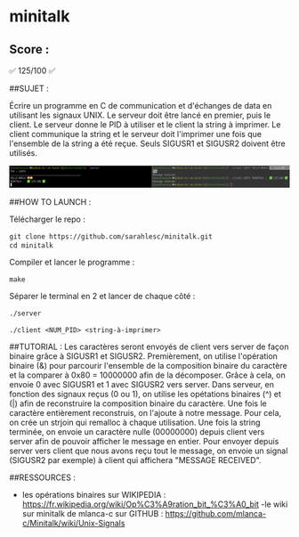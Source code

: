 # minitalk

## Score :
✅ 125/100 ✅

##SUJET :

Écrire un programme en C de communication et d'échanges de data en utilisant les signaux UNIX.
Le serveur doit être lancé en premier, puis le client.
Le serveur donne le PID à utiliser et le client la string à imprimer.
Le client communique la string et le serveur doit l'imprimer une fois que l'ensemble de la string a été reçue.
Seuls SIGUSR1 et SIGUSR2 doivent être utilisés.


![Minitalk Screen](./minitalk_screen.png)

##HOW TO LAUNCH :

Télécharger le repo :
```
git clone https://github.com/sarahlesc/minitalk.git
cd minitalk
```
Compiler et lancer le programme :
```
make
```
Séparer le terminal en 2 et lancer de chaque côté :
```
./server
```
```
./client <NUM_PID> <string-à-imprimer>
```

##TUTORIAL :
Les caractères seront envoyés de client vers server de façon binaire grâce à SIGUSR1 et SIGUSR2.
Premièrement, on utilise l'opération binaire (&) pour parcourir l'ensemble de la composition binaire du caractère et la comparer à 0x80 = 10000000 afin de la décomposer.
Grâce à cela, on envoie 0 avec SIGUSR1 et 1 avec SIGUSR2 vers server.
Dans serveur, en fonction des signaux reçus (0 ou 1), on utilise les opétations binaires (^) et (|) afin de reconstruire la composition binaire du caractère.
Une fois le caractère entièrement reconstruis, on l'ajoute à notre message. Pour cela, on crée un strjoin qui remalloc à chaque utilisation.
Une fois la string terminée, on envoie un caractère nulle (00000000) depuis client vers server afin de pouvoir afficher le message en entier.
Pour envoyer depuis server vers client que nous avons reçu tout le message, on envoie un signal (SIGUSR2 par exemple) à client qui affichera "MESSAGE RECEIVED".

##RESSOURCES :
- les opérations binaires sur WIKIPEDIA : https://fr.wikipedia.org/wiki/Op%C3%A9ration_bit_%C3%A0_bit
-le wiki sur minitalk de mlanca-c sur GITHUB : https://github.com/mlanca-c/Minitalk/wiki/Unix-Signals
